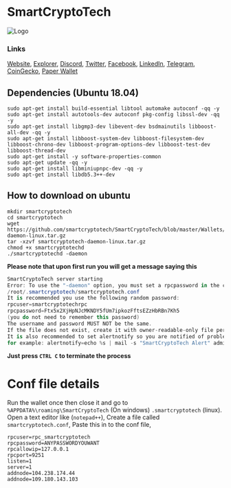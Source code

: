 # SmartCryptoTech
![Logo](https://github.com/smartcryptotech/SmartCryptoTech/blob/master/logo.png)



### Links
[Website](http://smart-crypto-tech.co.uk),
[Explorer](https://blockexplorer.smart-crypto-tech.co.uk),
[Discord](https://discord.gg/CEaG3Gk),
[Twitter](https://twitter.com/SmartCryptoTech),
[Facebook](https://www.facebook.com/groups/2429636243737273),
[LinkedIn](https://www.linkedin.com/in/smart-crypto-tech-207700185),
[Telegram](https://t.me/joinchat/MeSZUhBRNJ0TRsSI11O3Kw),
[CoinGecko](https://www.coingecko.com/en/coins/smartcryptotech),
[Paper Wallet](https://twittertipbots.xyz/Paper-Wallets/Coins/index.html?currency=SmartCryptoTech)



## Dependencies (Ubuntu 18.04)
```
sudo apt-get install build-essential libtool automake autoconf -qq -y
sudo apt-get install autotools-dev autoconf pkg-config libssl-dev -qq -y
sudo apt-get install libgmp3-dev libevent-dev bsdmainutils libboost-all-dev -qq -y
sudo apt-get install libboost-system-dev libboost-filesystem-dev libboost-chrono-dev libboost-program-options-dev libboost-test-dev libboost-thread-dev
sudo apt-get install -y software-properties-common
sudo apt-get update -qq -y
sudo apt-get install libminiupnpc-dev -qq -y
sudo apt-get install libdb5.3++-dev
```


## How to download on ubuntu

```
mkdir smartcryptotech
cd smartcryptotech
wget https://github.com/smartcryptotech/SmartCryptoTech/blob/master/Wallets/smartcryptotech-daemon-linux.tar.gz
tar -xzvf smartcryptotech-daemon-linux.tar.gz
chmod +x smartcryptotechd
./smartcryptotechd -daemon
```
 __**Please note that upon first run you will get a message saying this**__
 ```cs
 SmartCryptoTech server starting
Error: To use the "-daemon" option, you must set a rpcpassword in the configuration file:
/root/.smartcryptotech/smartcryptotech.conf
It is recommended you use the following random password:
rpcuser=smartcryptotechrpc
rpcpassword=Ftx5x2XjHpNJcMKNDY5fUm7ipkozFftsEZzHbRBn7Kh5
(you do not need to remember this password)
The username and password MUST NOT be the same.
If the file does not exist, create it with owner-readable-only file permissions.
It is also recommended to set alertnotify so you are notified of problems;
for example: alertnotify=echo %s | mail -s "SmartCryptoTech Alert" admin@foo.com
```
__**Just press `CTRL C` to terminate the process**__

# __Conf file details__
Run the wallet once then close it and go to `%APPDATA%\roaming\SmartCryptoTech`  (On windows) `.smartcryptotech` (linux).
Open a text editor like (`notepad++`),
Create a file called `smartcryptotech.conf`,
Paste this in to the conf file,

```
rpcuser=rpc_smartcryptotech
rpcpassword=ANYPASSWORDYOUWANT
rpcallowip=127.0.0.1
rpcport=9251
listen=1
server=1
addnode=104.238.174.44
addnode=109.180.143.103
```
